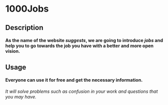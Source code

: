 # 1000Jobs

## Description

#### As the name of the website ***suggests***, we are going to introduce *_jobs_* and help you to go towards the job you have with a better and more open vision.

## Usage

#### Everyone can use it for free and get the necessary information.
*_It will solve problems such as confusion in your work and questions that you may have._*